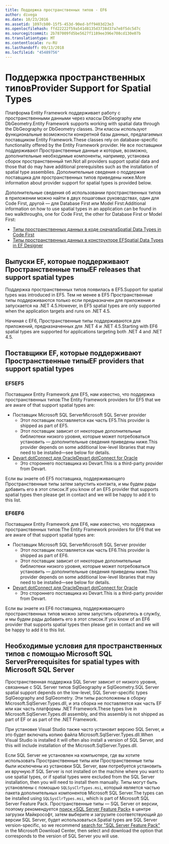 ```yaml
---
title: Поддержка пространственных типов - EF6
author: divega
ms.date: 10/23/2016
ms.assetid: 1097cb00-15f5-453d-90ed-bff9403d23e3
ms.openlocfilehash: ffd22222f59a541d8135d3738d37a7e8f5dc5d7c
ms.sourcegitcommit: 2b787009fd5be5627f1189ee396e708cd130e07b
ms.translationtype: MT
ms.contentlocale: ru-RU
ms.lasthandoff: 09/13/2018
ms.locfileid: "45489756"
---
```

# <a name="provider-support-for-spatial-types"></a><span data-ttu-id="86802-102">Поддержка пространственных типов</span><span class="sxs-lookup"><span data-stu-id="86802-102">Provider Support for Spatial Types</span></span>
<span data-ttu-id="86802-103">Платформа Entity Framework поддерживает работу с пространственными данными через классы DbGeography или DbGeometry.</span><span class="sxs-lookup"><span data-stu-id="86802-103">Entity Framework supports working with spatial data through the DbGeography or DbGeometry classes.</span></span> <span data-ttu-id="86802-104">Эти классы используют функциональные возможности конкретной базы данных, предлагаемых поставщиком Entity Framework.</span><span class="sxs-lookup"><span data-stu-id="86802-104">These classes rely on database-specific functionality offered by the Entity Framework provider.</span></span> <span data-ttu-id="86802-105">Не все поставщики поддерживают Пространственные данные и которые, возможно, дополнительные необходимые компоненты, например, установка сборок пространственный тип.</span><span class="sxs-lookup"><span data-stu-id="86802-105">Not all providers support spatial data and those that do may have additional prerequisites such as the installation of spatial type assemblies.</span></span> <span data-ttu-id="86802-106">Дополнительные сведения о поддержке поставщика для пространственных типов приведены ниже.</span><span class="sxs-lookup"><span data-stu-id="86802-106">More information about provider support for spatial types is provided below.</span></span>  

<span data-ttu-id="86802-107">Дополнительные сведения об использовании пространственных типов в приложении можно найти в двух пошаговых руководствах, один для Code First, другой — для Database First или Model First:</span><span class="sxs-lookup"><span data-stu-id="86802-107">Additional information on how to use spatial types in an application can be found in two walkthroughs, one for Code First, the other for Database First or Model First:</span></span>  

- [<span data-ttu-id="86802-108">Типы пространственных данных в коде сначала</span><span class="sxs-lookup"><span data-stu-id="86802-108">Spatial Data Types in Code First</span></span>](~/ef6/modeling/code-first/data-types/spatial.md)  
- [<span data-ttu-id="86802-109">Типы пространственных данных в конструкторе EF</span><span class="sxs-lookup"><span data-stu-id="86802-109">Spatial Data Types in EF Designer</span></span>](~/ef6/modeling/designer/data-types/spatial.md)  

## <a name="ef-releases-that-support-spatial-types"></a><span data-ttu-id="86802-110">Выпуски EF, которые поддерживают Пространственные типы</span><span class="sxs-lookup"><span data-stu-id="86802-110">EF releases that support spatial types</span></span>  

<span data-ttu-id="86802-111">Поддержка пространственных типов появилась в EF5.</span><span class="sxs-lookup"><span data-stu-id="86802-111">Support for spatial types was introduced in EF5.</span></span> <span data-ttu-id="86802-112">Тем не менее в EF5 Пространственные типы поддерживаются только если предназначен для приложения и запускается на .NET 4.5.</span><span class="sxs-lookup"><span data-stu-id="86802-112">However, in EF5 spatial types are only supported when the application targets and runs on .NET 4.5.</span></span>  

<span data-ttu-id="86802-113">Начиная с EF6, Пространственные типы поддерживаются для приложений, предназначенных для .NET 4 и .NET 4.5.</span><span class="sxs-lookup"><span data-stu-id="86802-113">Starting with EF6 spatial types are supported for applications targeting both .NET 4 and .NET 4.5.</span></span>  

## <a name="ef-providers-that-support-spatial-types"></a><span data-ttu-id="86802-114">Поставщики EF, которые поддерживают Пространственные типы</span><span class="sxs-lookup"><span data-stu-id="86802-114">EF providers that support spatial types</span></span>  

### <a name="ef5"></a><span data-ttu-id="86802-115">EF5</span><span class="sxs-lookup"><span data-stu-id="86802-115">EF5</span></span>  

<span data-ttu-id="86802-116">Поставщики Entity Framework для EF5, нам известно, что поддержка пространственных типов:</span><span class="sxs-lookup"><span data-stu-id="86802-116">The Entity Framework providers for EF5 that we are aware of that support spatial types are:</span></span>  

- <span data-ttu-id="86802-117">Поставщик Microsoft SQL Server</span><span class="sxs-lookup"><span data-stu-id="86802-117">Microsoft SQL Server provider</span></span>  
    - <span data-ttu-id="86802-118">Этот поставщик поставляется как часть EF5.</span><span class="sxs-lookup"><span data-stu-id="86802-118">This provider is shipped as part of EF5.</span></span>  
    - <span data-ttu-id="86802-119">Этот поставщик зависит от некоторые дополнительные библиотеки низкого уровня, которые может потребоваться установить — дополнительные сведения приведены ниже.</span><span class="sxs-lookup"><span data-stu-id="86802-119">This provider depends on some additional low-level libraries that may need to be installed—see below for details.</span></span>  
- [<span data-ttu-id="86802-120">Devart dotConnect для Oracle</span><span class="sxs-lookup"><span data-stu-id="86802-120">Devart dotConnect for Oracle</span></span>](http://www.devart.com/dotconnect/oracle/)  
    - <span data-ttu-id="86802-121">Это стороннего поставщика из Devart.</span><span class="sxs-lookup"><span data-stu-id="86802-121">This is a third-party provider from Devart.</span></span>  

<span data-ttu-id="86802-122">Если вы знаете об EF5 поставщика, поддерживающего Пространственные типы затем запустить контакта, и мы будем рады добавить его в этот список.</span><span class="sxs-lookup"><span data-stu-id="86802-122">If you know of an EF5 provider that supports spatial types then please get in contact and we will be happy to add it to this list.</span></span>  

### <a name="ef6"></a><span data-ttu-id="86802-123">EF6</span><span class="sxs-lookup"><span data-stu-id="86802-123">EF6</span></span>  

<span data-ttu-id="86802-124">Поставщики Entity Framework для EF6, нам известно, что поддержка пространственных типов:</span><span class="sxs-lookup"><span data-stu-id="86802-124">The Entity Framework providers for EF6 that we are aware of that support spatial types are:</span></span>  

- <span data-ttu-id="86802-125">Поставщик Microsoft SQL Server</span><span class="sxs-lookup"><span data-stu-id="86802-125">Microsoft SQL Server provider</span></span>  
    - <span data-ttu-id="86802-126">Этот поставщик поставляется как часть EF6.</span><span class="sxs-lookup"><span data-stu-id="86802-126">This provider is shipped as part of EF6.</span></span>  
    - <span data-ttu-id="86802-127">Этот поставщик зависит от некоторые дополнительные библиотеки низкого уровня, которые может потребоваться установить — дополнительные сведения приведены ниже.</span><span class="sxs-lookup"><span data-stu-id="86802-127">This provider depends on some additional low-level libraries that may need to be installed—see below for details.</span></span>  
- [<span data-ttu-id="86802-128">Devart dotConnect для Oracle</span><span class="sxs-lookup"><span data-stu-id="86802-128">Devart dotConnect for Oracle</span></span>](http://www.devart.com/dotconnect/oracle/)  
    - <span data-ttu-id="86802-129">Это стороннего поставщика из Devart.</span><span class="sxs-lookup"><span data-stu-id="86802-129">This is a third-party provider from Devart.</span></span>  

<span data-ttu-id="86802-130">Если вы знаете из EF6 поставщика, поддерживающего пространственных типов можно затем запустить обратитесь в службу, и мы будем рады добавить его в этот список.</span><span class="sxs-lookup"><span data-stu-id="86802-130">If you know of an EF6 provider that supports spatial types then please get in contact and we will be happy to add it to this list.</span></span>  

## <a name="prerequisites-for-spatial-types-with-microsoft-sql-server"></a><span data-ttu-id="86802-131">Необходимые условия для пространственных типов с помощью Microsoft SQL Server</span><span class="sxs-lookup"><span data-stu-id="86802-131">Prerequisites for spatial types with Microsoft SQL Server</span></span>  

<span data-ttu-id="86802-132">Пространственная поддержка SQL Server зависит от низкого уровня, связанные с SQL Server типов SqlGeography и SqlGeometry.</span><span class="sxs-lookup"><span data-stu-id="86802-132">SQL Server spatial support depends on the low-level, SQL Server-specific types SqlGeography and SqlGeometry.</span></span> <span data-ttu-id="86802-133">Эти типы расположены в сборку Microsoft.SqlServer.Types.dll, и эта сборка не поставляется как часть EF или как часть платформы .NET Framework.</span><span class="sxs-lookup"><span data-stu-id="86802-133">These types live in Microsoft.SqlServer.Types.dll assembly, and this assembly is not shipped as part of EF or as part of the .NET Framework.</span></span>  

<span data-ttu-id="86802-134">При установке Visual Studio также часто установит версию SQL Server, и это будет включать копию файла Microsoft.SqlServer.Types.dll.</span><span class="sxs-lookup"><span data-stu-id="86802-134">When Visual Studio is installed it will often also install a version of SQL Server, and this will include installation of the Microsoft.SqlServer.Types.dll.</span></span>  

<span data-ttu-id="86802-135">Если SQL Server не установлен на компьютере, где вы хотите использовать Пространственные типы или Пространственные типы были исключены из установки SQL Server, вам потребуется установить их вручную.</span><span class="sxs-lookup"><span data-stu-id="86802-135">If SQL Server is not installed on the machine where you want to use spatial types, or if spatial types were excluded from the SQL Server installation, then you will need to install them manually.</span></span> <span data-ttu-id="86802-136">Типы могут быть установлены с помощью `SQLSysClrTypes.msi`, который является частью пакета дополнительных компонентов Microsoft SQL Server.</span><span class="sxs-lookup"><span data-stu-id="86802-136">The types can be installed using `SQLSysClrTypes.msi`, which is part of Microsoft SQL Server Feature Pack.</span></span> <span data-ttu-id="86802-137">Пространственные типы — SQL Server от версии, поэтому рекомендуется [поиск «SQL Server Feature Pack»](https://www.microsoft.com/en-us/search/result.aspx?q=sql+server+feature+pack) в центре загрузки Майкрософт, затем выберите и загрузите соответствующий до версии SQL Server, будет использоваться.</span><span class="sxs-lookup"><span data-stu-id="86802-137">Spatial types are SQL Server version-specific, so we recommend [search for "SQL Server Feature Pack"](https://www.microsoft.com/en-us/search/result.aspx?q=sql+server+feature+pack) in the Microsoft Download Center, then select and download the option that corresponds to the version of SQL Server you will use.</span></span>
